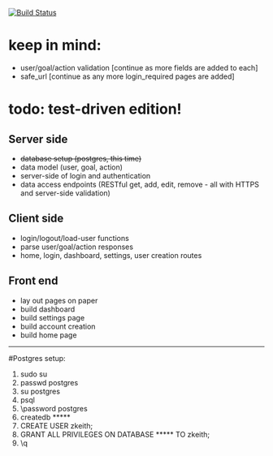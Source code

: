 [![Build Status](https://travis-ci.org/z-keith/maragi.svg?branch=tdd-rewrite)](https://travis-ci.org/z-keith/maragi)

# keep in mind:
-	user/goal/action validation [continue as more fields are added to each]
-	safe_url [continue as any more login_required pages are added]

# todo: test-driven edition!
## Server side
-	~~database setup (postgres, this time)~~
-	data model (user, goal, action)
-	server-side of login and authentication
-	data access endpoints (RESTful get, add, edit, remove - all with HTTPS and server-side validation)
## Client side
-	login/logout/load-user functions
-	parse user/goal/action responses
-	home, login, dashboard, settings, user creation routes
## Front end
-	lay out pages on paper
-	build dashboard
-	build settings page
-   build account creation
-	build home page
---
#Postgres setup:
1. sudo su
2. passwd postgres
3. su postgres
4. psql
5. \password postgres
6. createdb *****
7. CREATE USER zkeith;
8. GRANT ALL PRIVILEGES ON DATABASE ***** TO zkeith;
9. \q
